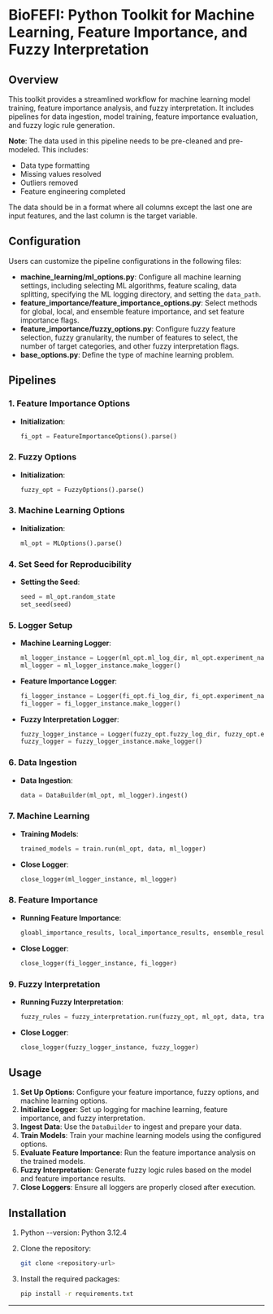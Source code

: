 # BioFEFI: Python Toolkit for Machine Learning, Feature Importance, and Fuzzy Interpretation

## Overview

This toolkit provides a streamlined workflow for machine learning model training, feature importance analysis, and fuzzy interpretation. It includes pipelines for data ingestion, model training, feature importance evaluation, and fuzzy logic rule generation.

**Note**: The data used in this pipeline needs to be pre-cleaned and pre-modeled. This includes:
- Data type formatting
- Missing values resolved
- Outliers removed
- Feature engineering completed

The data should be in a format where all columns except the last one are input features, and the last column is the target variable.

## Configuration

Users can customize the pipeline configurations in the following files:

- **machine_learning/ml_options.py**: Configure all machine learning settings, including selecting ML algorithms, feature scaling, data splitting, specifying the ML logging directory, and setting the `data_path`.
- **feature_importance/feature_importance_options.py**: Select methods for global, local, and ensemble feature importance, and set feature importance flags.
- **feature_importance/fuzzy_options.py**: Configure fuzzy feature selection, fuzzy granularity, the number of features to select, the number of target categories, and other fuzzy interpretation flags.
- **base_options.py**: Define the type of machine learning problem.

## Pipelines

### 1. Feature Importance Options
- **Initialization**: 
  ```python
  fi_opt = FeatureImportanceOptions().parse()
  ```

### 2. Fuzzy Options
- **Initialization**: 
  ```python
  fuzzy_opt = FuzzyOptions().parse()
  ```

### 3. Machine Learning Options
- **Initialization**: 
  ```python
  ml_opt = MLOptions().parse()
  ```

### 4. Set Seed for Reproducibility
- **Setting the Seed**: 
  ```python
  seed = ml_opt.random_state
  set_seed(seed)
  ```

### 5. Logger Setup
- **Machine Learning Logger**: 
  ```python
  ml_logger_instance = Logger(ml_opt.ml_log_dir, ml_opt.experiment_name)
  ml_logger = ml_logger_instance.make_logger()
  ```
- **Feature Importance Logger**: 
  ```python
  fi_logger_instance = Logger(fi_opt.fi_log_dir, fi_opt.experiment_name)
  fi_logger = fi_logger_instance.make_logger()
  ```
- **Fuzzy Interpretation Logger**: 
  ```python
  fuzzy_logger_instance = Logger(fuzzy_opt.fuzzy_log_dir, fuzzy_opt.experiment_name)
  fuzzy_logger = fuzzy_logger_instance.make_logger()
  ```

### 6. Data Ingestion
- **Data Ingestion**: 
  ```python
  data = DataBuilder(ml_opt, ml_logger).ingest()
  ```

### 7. Machine Learning
- **Training Models**: 
  ```python
  trained_models = train.run(ml_opt, data, ml_logger)
  ```
- **Close Logger**: 
  ```python
  close_logger(ml_logger_instance, ml_logger)
  ```

### 8. Feature Importance
- **Running Feature Importance**: 
  ```python
  gloabl_importance_results, local_importance_results, ensemble_results = feature_importance.run(fi_opt, data, trained_models, fi_logger)
  ```
- **Close Logger**: 
  ```python
  close_logger(fi_logger_instance, fi_logger)
  ```

### 9. Fuzzy Interpretation
- **Running Fuzzy Interpretation**: 
  ```python
  fuzzy_rules = fuzzy_interpretation.run(fuzzy_opt, ml_opt, data, trained_models, ensemble_results, fuzzy_logger)
  ```
- **Close Logger**: 
  ```python
  close_logger(fuzzy_logger_instance, fuzzy_logger)
  ```

## Usage

1. **Set Up Options**: Configure your feature importance, fuzzy options, and machine learning options.
2. **Initialize Logger**: Set up logging for machine learning, feature importance, and fuzzy interpretation.
3. **Ingest Data**: Use the `DataBuilder` to ingest and prepare your data.
4. **Train Models**: Train your machine learning models using the configured options.
5. **Evaluate Feature Importance**: Run the feature importance analysis on the trained models.
6. **Fuzzy Interpretation**: Generate fuzzy logic rules based on the model and feature importance results.
7. **Close Loggers**: Ensure all loggers are properly closed after execution.

## Installation

1. Python --version: Python 3.12.4

2. Clone the repository:
   ```bash
   git clone <repository-url>
   ```
3. Install the required packages:
   ```bash
   pip install -r requirements.txt
   ```



---

